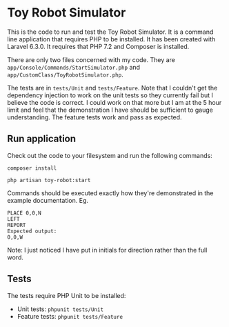 Toy Robot Simulator
=====================================

This is the code to run and test the Toy Robot Simulator. It is a command line application that requires PHP to be installed.
It has been created with Laravel 6.3.0. It requires that PHP 7.2 and Composer is installed. 

There are only two files concerned with my code. They are `app/Console/Commands/StartSimulator.php` and `app/CustomClass/ToyRobotSimulator.php`.

The tests are in `tests/Unit` and `tests/Feature`. Note that I couldn't get the dependency injection to work on the unit tests so they currently fail but I believe the code is correct. I could work on that more but I am at the 5 hour limit and feel that the demonstration I have should be sufficient to gauge understanding. The feature tests work and pass as expected.

## Run application
Check out the code to your filesystem and run the following commands:

`composer install`

`php artisan toy-robot:start`

Commands should be executed exactly how they're demonstrated in the example documentation. Eg.

```
PLACE 0,0,N
LEFT
REPORT
Expected output:
0,0,W
```

Note: I just noticed I have put in initials for direction rather than the full word.

## Tests

The tests require PHP Unit to be installed:
- Unit tests: `phpunit tests/Unit`
- Feature tests: `phpunit tests/Feature`
